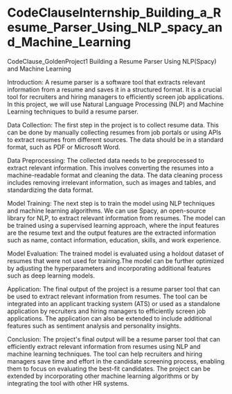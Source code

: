 # CodeClauseInternship_Building_a_Resume_Parser_Using_NLP_spacy_and_Machine_Learning

CodeClause_GoldenProject1
Building a Resume Parser Using NLP(Spacy) and Machine Learning

Introduction:
A resume parser is a software tool that extracts relevant information from a resume and saves it in a structured format. It is a crucial tool for recruiters and hiring managers to efficiently screen job applications. In this project, we will use Natural Language Processing (NLP) and Machine Learning techniques to build a resume parser.

Data Collection:
The first step in the project is to collect resume data. This can be done by manually collecting resumes from job portals or using APIs to extract resumes from different sources. The data should be in a standard format, such as PDF or Microsoft Word.

Data Preprocessing:
The collected data needs to be preprocessed to extract relevant information. This involves converting the resumes into a machine-readable format and cleaning the data. The data cleaning process includes removing irrelevant information, such as images and tables, and standardizing the data format.

Model Training:
The next step is to train the model using NLP techniques and machine learning algorithms. We can use Spacy, an open-source library for NLP, to extract relevant information from resumes. The model can be trained using a supervised learning approach, where the input features are the resume text and the output features are the extracted information such as name, contact information, education, skills, and work experience.

Model Evaluation:
The trained model is evaluated using a holdout dataset of resumes that were not used for training.The model can be further optimized by adjusting the hyperparameters and incorporating additional features such as deep learning models.

Application:
The final output of the project is a resume parser tool that can be used to extract relevant information from resumes. The tool can be integrated into an applicant tracking system (ATS) or used as a standalone application by recruiters and hiring managers to efficiently screen job applications. The application can also be extended to include additional features such as sentiment analysis and personality insights.

Conclusion:
The project's final output will be a resume parser tool that can efficiently extract relevant information from resumes using NLP and machine learning techniques. The tool can help recruiters and hiring managers save time and effort in the candidate screening process, enabling them to focus on evaluating the best-fit candidates. The project can be extended by incorporating other machine learning algorithms or by integrating the tool with other HR systems.
